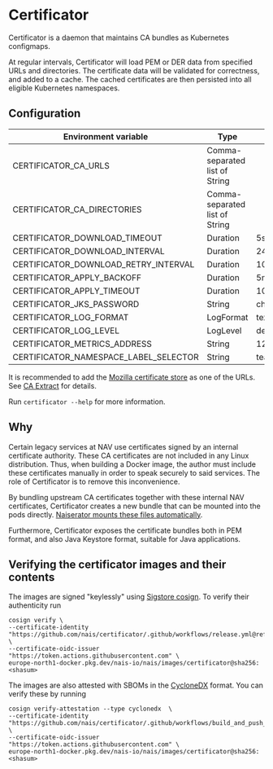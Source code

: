 Certificator
============

Certificator is a daemon that maintains CA bundles as Kubernetes configmaps.

At regular intervals, Certificator will load PEM or DER data from specified URLs and directories.
The certificate data will be validated for correctness, and added to a cache.
The cached certificates are then persisted into all eligible Kubernetes namespaces.

## Configuration

| Environment variable                  | Type                           | Default        |
|---------------------------------------|--------------------------------|----------------|
| CERTIFICATOR_CA_URLS                  | Comma-separated list of String |                |
| CERTIFICATOR_CA_DIRECTORIES           | Comma-separated list of String |                |
| CERTIFICATOR_DOWNLOAD_TIMEOUT         | Duration                       | 5s             |
| CERTIFICATOR_DOWNLOAD_INTERVAL        | Duration                       | 24h            |
| CERTIFICATOR_DOWNLOAD_RETRY_INTERVAL  | Duration                       | 10m            |
| CERTIFICATOR_APPLY_BACKOFF            | Duration                       | 5m             |
| CERTIFICATOR_APPLY_TIMEOUT            | Duration                       | 10s            |
| CERTIFICATOR_JKS_PASSWORD             | String                         | changeme       |
| CERTIFICATOR_LOG_FORMAT               | LogFormat                      | text           |
| CERTIFICATOR_LOG_LEVEL                | LogLevel                       | debug          |
| CERTIFICATOR_METRICS_ADDRESS          | String                         | 127.0.0.1:8080 |
| CERTIFICATOR_NAMESPACE_LABEL_SELECTOR | String                         | team           |

It is recommended to add the [Mozilla certificate store](https://curl.se/ca/cacert.pem)
as one of the URLs. See [CA Extract](https://curl.se/docs/caextract.html) for details.

Run `certificator --help` for more information.

## Why

Certain legacy services at NAV use certificates signed by an internal certificate authority.
These CA certificates are not included in any Linux distribution. Thus, when building a Docker image,
the author must include these certificates manually in order to speak securely to said services. 
The role of Certificator is to remove this inconvenience.

By bundling upstream CA certificates together with these internal NAV certificates, Certificator
creates a new bundle that can be mounted into the pods directly.
[Naiserator mounts these files automatically](https://github.com/nais/naiserator/blob/master/pkg/resourcecreator/certificateauthority/certificateauthority.go).

Furthermore, Certificator exposes the certificate bundles both in PEM format,
and also Java Keystore format, suitable for Java applications.

## Verifying the certificator images and their contents

The images are signed "keylessly" using [Sigstore cosign](https://github.com/sigstore/cosign).
To verify their authenticity run
```
cosign verify \
--certificate-identity "https://github.com/nais/certificator/.github/workflows/release.yml@refs/heads/master" \
--certificate-oidc-issuer "https://token.actions.githubusercontent.com" \
europe-north1-docker.pkg.dev/nais-io/nais/images/certificator@sha256:<shasum>
```

The images are also attested with SBOMs in the [CycloneDX](https://cyclonedx.org/) format.
You can verify these by running
```
cosign verify-attestation --type cyclonedx  \
--certificate-identity "https://github.com/nais/certificator/.github/workflows/build_and_push_image.yaml@refs/heads/master" \
--certificate-oidc-issuer "https://token.actions.githubusercontent.com" \
europe-north1-docker.pkg.dev/nais-io/nais/images/certificator@sha256:<shasum>
```